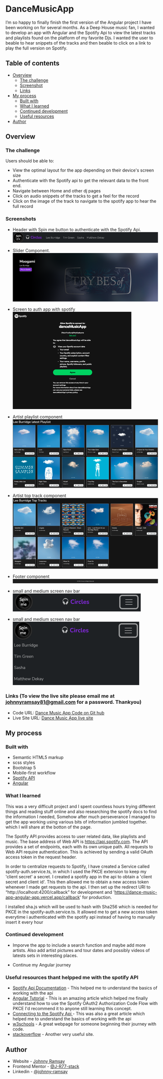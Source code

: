 # DanceMusicApp

I’m so happy to finally finish the first version of the Angular project I have been working on for several months. As a Deep House music fan, I wanted to develop an app with Angular and the Spotify Api to view the latest tracks and playlists found on the platform of my favorite Djs. I wanted the user to beable to hear snippets of the tracks and then beable to click on a link to play the full version on Spotify.

## Table of contents

- [Overview](#overview)
  - [The challenge](#the-challenge)
  - [Screenshot](#screenshot)
  - [Links](#links)
- [My process](#my-process)
  - [Built with](#built-with)
  - [What I learned](#what-i-learned)
  - [Continued development](#continued-development)
  - [Useful resources](#useful-resources)
- [Author](#author)

## Overview

### The challenge

Users should be able to:

- View the optimal layout for the app depending on their device's screen size
- Authenticate with the Spotify api to get the relevant data to the front end.
- Navigate between Home and other dj pages
- Click on audio snippets of the tracks to get a feel for the record
- Click on the image of the track to navigate to the spotify app to hear the full record

### Screenshots

- Header with Spin me button to authenticate with the Spotify Api.
  ![](src/assets/images/screenshots/header.png)

- Slider Component.
  ![](src/assets/images/screenshots/slider.png)

- Screen to auth app with spotify
  ![](src/assets/images/screenshots/Auth-spotify.png)

- Artist playlist component
  ![](src/assets/images/screenshots/playlist.png)

- Artist top track component
  ![](src/assets/images/screenshots/topTrack.png)

- Footer component
  ![](src/assets/images/screenshots/footer.png)

- small and medium screen nav bar
  ![](src/assets/images/screenshots/nav1.png)

- small and medium screen nav bar
  ![](src/assets/images/screenshots/nav2.png)

### Links (To view the live site please email me at johnnyramsay81@gmail.com for a password. Thankyou)

- Code URL: [Dance Music App Code on Git hub](https://github.com/J-R77-stack/dance-Music-App-Angular-App)
- Live Site URL: [ Dance Music App live site](https://dance-music-app-angular-app.vercel.app/)

## My process

### Built with

- Semantic HTML5 markup
- scss styles
- Bootstrap 5
- Mobile-first workflow
- [Spotify API](https://developer.spotify.com/)
- [Angular](https://angular.dev/)

### What I learned

This was a very difficult project and I spent countless hours trying different things and reading stuff online and also researching the spotify docs to find the information I needed, Somehow after much perseverance I managed to get the app working using various bits of information jumbled together.
which I will share at the botton of the page.

The Spotify API provides access to user related data, like playlists and music. The base address of Web API is https://api.spotify.com. The API provides a set of endpoints, each with its own unique path. All requests to Web API require authentication. This is achieved by sending a valid OAuth access token in the request header.

In order to centralize requests to Spotify, I have created a Service called spotify-auth.service.ts, in which I used the PKCE extension to keep my 'client secret' a secret. I created a spotify app in the api to obtain a 'client secret and client id'. This then allowed me to obtain a new access token whenever I made get requests to the api. I then set up the redirect URI to “http://localhost:4200/callback” for development and 'https://dance-music-app-angular-app.vercel.app/callback' for production.

I installed sha.js which will be used to hash with Sha256 which is needed for PKCE in the spotify-auth.service.ts. It allowed me to get a new access token everytime i authenticated with the spotify api instead of having to manually insert it every hour

### Continued development

- Imporve the app to include a search function and maybe add more artists. Also add artist pictures and tour dates and possibly videos of latests sets in interesting places.

- Continue my Angular journey

### Useful resources thant helpped me with the spotify API

- [Spotify Api Documentation](https://developer.spotify.com/documentation/web-api) - This helped me to understand the basics of working with the api
- [Angular Tutorial](https://danielmccannsayles.medium.com/angular-tutorial-spotify-oauth2-authorization-code-flow-with-pkce-bbe9ecc3680a) - This is an amazing article which helped me finally understand how to use the Spotify OAuth2 Authorization Code Flow with PKCE I'd recommend it to anyone still learning this concept.
- [ Connecting to the Spotify Api ](https://ritvikbiswas.medium.com/connecting-to-the-spotify-api-using-node-js-and-axios-client-credentials-flow-c769e2bee818) - This was also a great article which helped me to understand the basics of working with the api
- [w3schools](https://www.w3schools.com/) - A great webpage for someone beginning their journey with code.
- [stackoverflow](https://stackoverflow.com/) - Another very useful site.

## Author

- Website - [Johnny Ramsay](https://my-portfolio-nu-two-52.vercel.app/)
- Frontend Mentor - [@J-R77-stack](https://www.frontendmentor.io/profile/J-R77-stack)
- Linkedin - [@johnny-ramsay](https://www.linkedin.com/in/johnny-ramsay-developer/)
